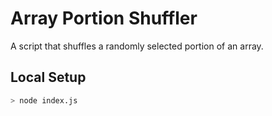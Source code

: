 # Array Portion Shuffler

A script that shuffles a randomly selected portion of an array.

## Local Setup

```sh
> node index.js
```
